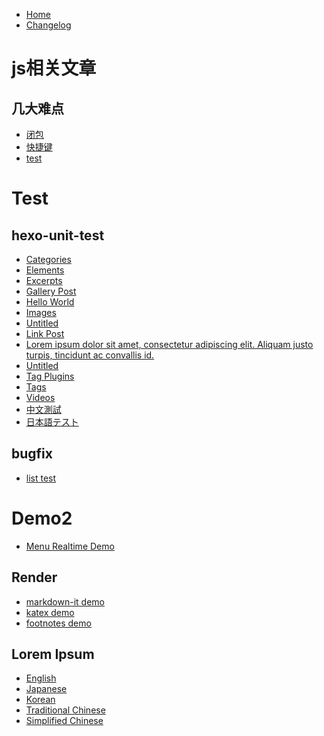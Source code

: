 <!--
 * @version: 0.0.1
 * @Author: lixingjuan <xingjuan.li@hand-china.com>
 * @Date: 2020-02-28 10:57:23
 * @copyright: Copyright (c) 2019, Hand
 -->
* [Home](/hexo-theme-book-demo)
* [Changelog](/hexo-theme-book-demo/changelog)

# js相关文章

## 几大难点

* [闭包](/hexo-theme-book-demo/test/hexo-unit-test/categories)
* [快捷键](/js相关文章/js几大难点/快捷键)
* [test](/Dream/jstest/hahh)

# Test

## hexo-unit-test

* [Categories](/hexo-theme-book-demo/test/hexo-unit-test/categories)
* [Elements](/hexo-theme-book-demo/test/hexo-unit-test/elements)
* [Excerpts](/hexo-theme-book-demo/test/hexo-unit-test/excerpts)
* [Gallery Post](/hexo-theme-book-demo/test/hexo-unit-test/gallery-post)
* [Hello World](/hexo-theme-book-demo/test/hexo-unit-test/hello-world)
* [Images](/hexo-theme-book-demo/test/hexo-unit-test/images)
* [Untitled](/hexo-theme-book-demo/test/hexo-unit-test/link-post-without-title)
* [Link Post](/hexo-theme-book-demo/test/hexo-unit-test/link-post)
* [Lorem ipsum dolor sit amet, consectetur adipiscing elit. Aliquam justo turpis, tincidunt ac convallis id.](/hexo-theme-book-demo/test/hexo-unit-test/long-title)
* [Untitled](/hexo-theme-book-demo/test/hexo-unit-test/no-title)
* [Tag Plugins](/hexo-theme-book-demo/test/hexo-unit-test/tag-plugins)
* [Tags](/hexo-theme-book-demo/test/hexo-unit-test/tags)
* [Videos](/hexo-theme-book-demo/test/hexo-unit-test/videos)
* [中文測試](/hexo-theme-book-demo/test/hexo-unit-test/中文測試)
* [日本語テスト](/hexo-theme-book-demo/test/hexo-unit-test/日本語テスト)

## bugfix

* [list test](/hexo-theme-book-demo/test/bugfix/list-test)

# Demo2

* [Menu Realtime Demo](/hexo-theme-book-demo/demo/menu-realtime)

## Render

* [markdown-it demo](/hexo-theme-book-demo/demo/render/markdown-it-demo)
* [katex demo](/hexo-theme-book-demo/demo/render/katex-demo)
* [footnotes demo](/hexo-theme-book-demo/demo/render/footnotes-demo)

## Lorem Ipsum

* [English](/hexo-theme-book-demo/demo/lorem-ipsum/en-demo)
* [Japanese](/hexo-theme-book-demo/demo/lorem-ipsum/jp-demo)
* [Korean](/hexo-theme-book-demo/demo/lorem-ipsum/kr-demo)
* [Traditional Chinese](/hexo-theme-book-demo/demo/lorem-ipsum/tc-demo)
* [Simplified Chinese](/hexo-theme-book-demo/demo/lorem-ipsum/sc-demo)
